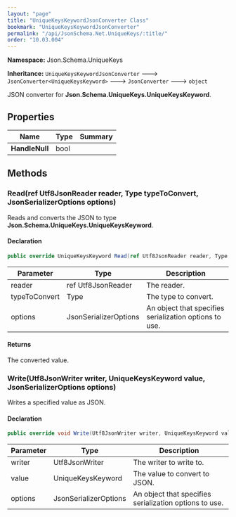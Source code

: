 ```yaml
---
layout: "page"
title: "UniqueKeysKeywordJsonConverter Class"
bookmark: "UniqueKeysKeywordJsonConverter"
permalink: "/api/JsonSchema.Net.UniqueKeys/:title/"
order: "10.03.004"
---
```

**Namespace:** Json.Schema.UniqueKeys

**Inheritance:**
`UniqueKeysKeywordJsonConverter`
 🡒 
`JsonConverter<UniqueKeysKeyword>`
 🡒 
`JsonConverter`
 🡒 
`object`

JSON converter for **Json.Schema.UniqueKeys.UniqueKeysKeyword**.

## Properties

| Name | Type | Summary |
|---|---|---|
| **HandleNull** | bool |  |

## Methods

### Read(ref Utf8JsonReader reader, Type typeToConvert, JsonSerializerOptions options)

Reads and converts the JSON to type **Json.Schema.UniqueKeys.UniqueKeysKeyword**.

#### Declaration

```c#
public override UniqueKeysKeyword Read(ref Utf8JsonReader reader, Type typeToConvert, JsonSerializerOptions options)
```

| Parameter | Type | Description |
|---|---|---|
| reader | ref Utf8JsonReader | The reader. |
| typeToConvert | Type | The type to convert. |
| options | JsonSerializerOptions | An object that specifies serialization options to use. |


#### Returns

The converted value.

### Write(Utf8JsonWriter writer, UniqueKeysKeyword value, JsonSerializerOptions options)

Writes a specified value as JSON.

#### Declaration

```c#
public override void Write(Utf8JsonWriter writer, UniqueKeysKeyword value, JsonSerializerOptions options)
```

| Parameter | Type | Description |
|---|---|---|
| writer | Utf8JsonWriter | The writer to write to. |
| value | UniqueKeysKeyword | The value to convert to JSON. |
| options | JsonSerializerOptions | An object that specifies serialization options to use. |


